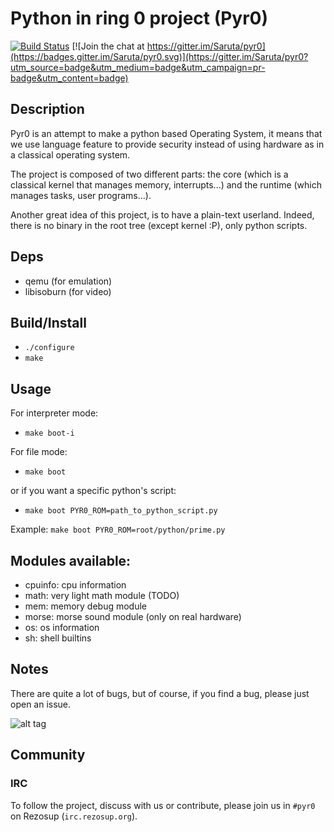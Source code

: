 # Python in ring 0 project (Pyr0)

[![Build Status](https://travis-ci.org/Saruta/pyr0.svg?branch=master)](https://travis-ci.org/Saruta/pyr0)
[![Join the chat at https://gitter.im/Saruta/pyr0](https://badges.gitter.im/Saruta/pyr0.svg)](https://gitter.im/Saruta/pyr0?utm_source=badge&utm_medium=badge&utm_campaign=pr-badge&utm_content=badge)

## Description
Pyr0 is an attempt to make a python based Operating System,
it means that we use language feature to provide security
instead of using hardware as in a classical operating system.

The project is composed of two different parts: the core (which is a classical
kernel that manages memory, interrupts...) and the runtime (which manages
tasks, user programs...).

Another great idea of this project, is to have a plain-text userland.
Indeed, there is no binary in the root tree (except kernel :P), only
python scripts.

## Deps

- qemu (for emulation)
- libisoburn (for video)

## Build/Install

- `./configure`
- `make`


## Usage

For interpreter mode:

- `make boot-i`

For file mode:

- `make boot`

or if you want a specific python's script:

- `make boot PYR0_ROM=path_to_python_script.py`

Example: `make boot PYR0_ROM=root/python/prime.py`

## Modules available:

- cpuinfo: cpu information
- math: very light math module (TODO)
- mem: memory debug module
- morse: morse sound module (only on real hardware)
- os: os information
- sh: shell builtins

## Notes
There are quite a lot of bugs, but of course, if you find a bug, please just
open an issue.

![alt tag](http://saruta.eu/res/pyr0.png)

## Community

### IRC

To follow the project, discuss with us or contribute, please join us in
`#pyr0` on Rezosup (`irc.rezosup.org`).
